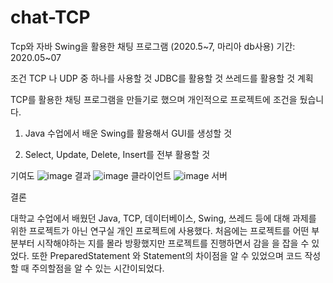 # chat-TCP

Tcp와 자바 Swing을 활용한 채팅 프로그램 (2020.5~7, 마리아 db사용)
기간: 2020.05~07

조건
TCP 나 UDP 중 하나를 사용할 것
JDBC를 활용할 것
쓰레드를 활용할 것
계획

TCP를 활용한 채팅 프로그램을 만들기로 했으며 개인적으로 프로젝트에 조건을 뒀습니다.

1. Java 수업에서 배운 Swing를 활용해서 GUI를 생성할 것

2. Select, Update, Delete, Insert를 전부 활용할 것

 

기여도
![image](https://user-images.githubusercontent.com/80230579/191724655-522482c2-4cdb-4edf-9c9d-47107c998076.png)
결과
![image](https://user-images.githubusercontent.com/80230579/191724716-cfb992e1-6550-477c-8a44-d8e50e6fd6e3.png)
클라이언트 
![image](https://user-images.githubusercontent.com/80230579/191724741-b6fc4d39-1a28-485f-891f-69c2fea554cb.png)
서버

결론

대학교 수업에서 배웠던 Java, TCP, 데이터베이스, Swing, 쓰레드 등에 대해 과제를 위한 프로젝트가 아닌 연구실 개인 프로젝트에 사용했다. 처음에는 프로젝트를 어떤 부분부터 시작해야하는 지를 몰라 방황했지만 프로젝트를 진행하면서 감을 을 잡을 수 있었다. 또한 PreparedStatement 와 Statement의 차이점을 알 수 있었으며 코드 작성 할 때 주의할점을 알 수 있는 시간이되었다.
